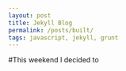 ```yaml
---
layout: post
title: Jekyll Blog
permalink: /posts/built/
tags: javascript, jekyll, grunt
---
```


#This weekend I decided to 
